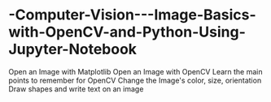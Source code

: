 # -Computer-Vision---Image-Basics-with-OpenCV-and-Python-Using-Jupyter-Notebook
   Open an Image with Matplotlib
   Open an Image with OpenCV
   Learn the main points to remember for OpenCV
   Change the Image's color, size, orientation
   Draw shapes and write text on an image
